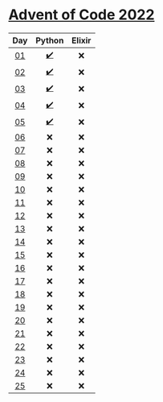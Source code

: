# [Advent of Code 2022](https://adventofcode.com/2022/)

|     Day     |               Python               | Elixir |
| :---------: | :--------------------------------: | :----: |
| [01][day01] | [:heavy_check_mark:](python/day01) |  :x:   |
| [02][day02] | [:heavy_check_mark:](python/day02) |  :x:   |
| [03][day03] | [:heavy_check_mark:](python/day03) |  :x:   |
| [04][day04] | [:heavy_check_mark:](python/day04) |  :x:   |
| [05][day05] | [:heavy_check_mark:](python/day05) |  :x:   |
| [06][day06] |                :x:                 |  :x:   |
| [07][day07] |                :x:                 |  :x:   |
| [08][day08] |                :x:                 |  :x:   |
| [09][day09] |                :x:                 |  :x:   |
| [10][day10] |                :x:                 |  :x:   |
| [11][day11] |                :x:                 |  :x:   |
| [12][day12] |                :x:                 |  :x:   |
| [13][day13] |                :x:                 |  :x:   |
| [14][day14] |                :x:                 |  :x:   |
| [15][day15] |                :x:                 |  :x:   |
| [16][day16] |                :x:                 |  :x:   |
| [17][day17] |                :x:                 |  :x:   |
| [18][day18] |                :x:                 |  :x:   |
| [19][day19] |                :x:                 |  :x:   |
| [20][day20] |                :x:                 |  :x:   |
| [21][day21] |                :x:                 |  :x:   |
| [22][day22] |                :x:                 |  :x:   |
| [23][day23] |                :x:                 |  :x:   |
| [24][day24] |                :x:                 |  :x:   |
| [25][day25] |                :x:                 |  :x:   |

[day01]: https://adventofcode.com/2022/day/1
[day02]: https://adventofcode.com/2022/day/2
[day03]: https://adventofcode.com/2022/day/3
[day04]: https://adventofcode.com/2022/day/4
[day05]: https://adventofcode.com/2022/day/5
[day06]: https://adventofcode.com/2022/day/6
[day07]: https://adventofcode.com/2022/day/7
[day08]: https://adventofcode.com/2022/day/8
[day09]: https://adventofcode.com/2022/day/9
[day10]: https://adventofcode.com/2022/day/10
[day11]: https://adventofcode.com/2022/day/11
[day12]: https://adventofcode.com/2022/day/12
[day13]: https://adventofcode.com/2022/day/13
[day14]: https://adventofcode.com/2022/day/14
[day15]: https://adventofcode.com/2022/day/15
[day16]: https://adventofcode.com/2022/day/16
[day17]: https://adventofcode.com/2022/day/17
[day18]: https://adventofcode.com/2022/day/18
[day19]: https://adventofcode.com/2022/day/19
[day20]: https://adventofcode.com/2022/day/20
[day21]: https://adventofcode.com/2022/day/21
[day22]: https://adventofcode.com/2022/day/22
[day23]: https://adventofcode.com/2022/day/23
[day24]: https://adventofcode.com/2022/day/24
[day25]: https://adventofcode.com/2022/day/25
